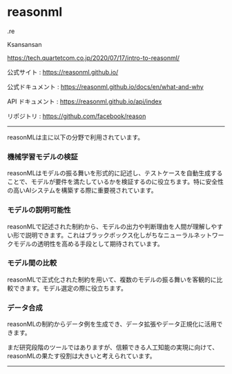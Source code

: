 # reasonml

.re

Ksansansan

https://tech.quartetcom.co.jp/2020/07/17/intro-to-reasonml/

公式サイト : https://reasonml.github.io/

公式ドキュメント : https://reasonml.github.io/docs/en/what-and-why

API ドキュメント : https://reasonml.github.io/api/index

リポジトリ : https://github.com/facebook/reason

---

reasonMLは主に以下の分野で利用されています。

### 機械学習モデルの検証
reasonMLはモデルの振る舞いを形式的に記述し、テストケースを自動生成することで、モデルが要件を満たしているかを検証するのに役立ちます。特に安全性の高いAIシステムを構築する際に重要視されています。
### モデルの説明可能性
reasonMLで記述された制約から、モデルの出力や判断理由を人間が理解しやすい形で説明できます。これはブラックボックス化しがちなニューラルネットワークモデルの透明性を高める手段として期待されています。
### モデル間の比較
reasonMLで正式化された制約を用いて、複数のモデルの振る舞いを客観的に比較できます。モデル選定の際に役立ちます。
### データ合成
reasonMLの制約からデータ例を生成でき、データ拡張やデータ正規化に活用できます。

まだ研究段階のツールではありますが、信頼できる人工知能の実現に向けて、reasonMLの果たす役割は大きいと考えられています。

---
